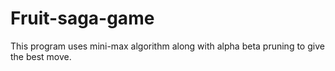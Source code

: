 # Fruit-saga-game
This program uses mini-max algorithm along with alpha beta pruning to give the best move.

